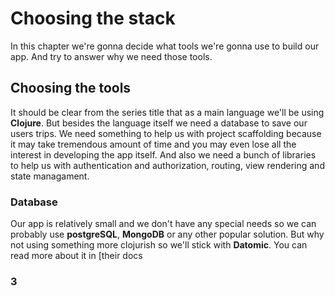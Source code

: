 # Choosing the stack

In this chapter we're gonna decide what tools we're gonna use to build our app. And try to answer why we need those tools. 

## Choosing the tools

It should be clear from the series title that as a main language we'll be using **Clojure**. But besides the language itself we need a database to save our users trips. We need something to help us with project scaffolding because it may take tremendous amount of time and you may even lose all the interest in developing the app itself. And also we need a bunch of libraries to help us with authentication and authorization, routing, view rendering and state managament. 

### Database 

Our app is relatively small and we don't have any special needs so we can probably use **postgreSQL**, **MongoDB** or any other popular solution. But why not using something more clojurish so we'll stick with **Datomic**.
You can read more about it in [their docs  

### 3


[datomic]: https://docs.datomic.com/on-prem/getting-started/brief-overview.html
<!--stackedit_data:
eyJoaXN0b3J5IjpbLTE4NDIxODgxMDksLTE0NDU4NTY0ODAsLT
Q4MTQxOTE0OCwxMjIzNjgwODQ0LC00MzI5OTQxNjIsLTE0NjM3
MDA0NzMsLTEzNDE3ODk3NzRdfQ==
-->